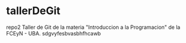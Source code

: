 # tallerDeGit
repo2
Taller de Git de la materia "Introduccion a la Programacion" de la FCEyN - UBA.
sdgvyfesbvasbhfhcawb